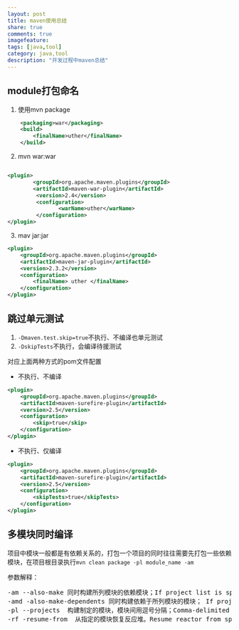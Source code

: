 ```yaml
---
layout: post
title: maven使用总结
share: true
comments: true
imagefeature:
tags: [java,tool]
category: java,tool
description: "开发过程中maven总结"
---
```




<!--more-->

## module打包命名

1. 使用mvn package


```xml
    <packaging>war</packaging>
    <build>
        <finalName>uther</finalName>
    </build>        
```

2. mvn war:war

```xml

<plugin>
        <groupId>org.apache.maven.plugins</groupId>
        <artifactId>maven-war-plugin</artifactId>
         <version>2.4</version>
         <configuration>
                <warName>uther</warName>
         </configuration>
</plugin>

```
3. mav jar:jar

```xml
<plugin>
    <groupId>org.apache.maven.plugins</groupId>
    <artifactId>maven-jar-plugin</artifactId>
    <version>2.3.2</version>
    <configuration>
        <finalName> uther </finalName>                   
    </configuration>
</plugin> 

```

## 跳过单元测试


1. `-Dmaven.test.skip=true`不执行、不编译也单元测试
2. `-DskipTests`不执行，会编译待援测试

对应上面两种方式的pom文件配置

* 不执行、不编译

```xml   
<plugin>    
    <groupId>org.apache.maven.plugins</groupId>    
    <artifactId>maven-surefire-plugin</artifactId>    
    <version>2.5</version>    
    <configuration>    
        <skip>true</skip>    
    </configuration>    
</plugin>

```

* 不执行、仅编译

```xml
<plugin>    
    <groupId>org.apache.maven.plugins</groupId>    
    <artifactId>maven-surefire-plugin</artifactId>    
    <version>2.5</version>    
    <configuration>    
        <skipTests>true</skipTests>    
    </configuration>    
</plugin>

```

## 多模块同时编译

项目中模块一般都是有依赖关系的，打包一个项目的同时往往需要先打包一些依赖模块，在项目根目录执行`mvn clean package -pl module_name -am`

参数解释：
<pre>
-am --also-make 同时构建所列模块的依赖模块；If project list is specified, also build projects required by the list
-amd -also-make-dependents 同时构建依赖于所列模块的模块； If project list is specified, also build projects that depend on projects on the list
-pl --projects <arg> 构建制定的模块，模块间用逗号分隔；Comma-delimited list of specified reactor projects to build instead of all projects. A project can be specified by [groupId]:artifactId or by its relative path.
-rf -resume-from <arg> 从指定的模块恢复反应堆。Resume reactor from specified project.
</pre>


